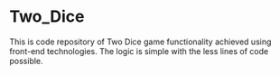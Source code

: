 # Two_Dice
This is code repository of Two Dice game functionality achieved using front-end technologies. The logic is simple with the less lines of code possible.
